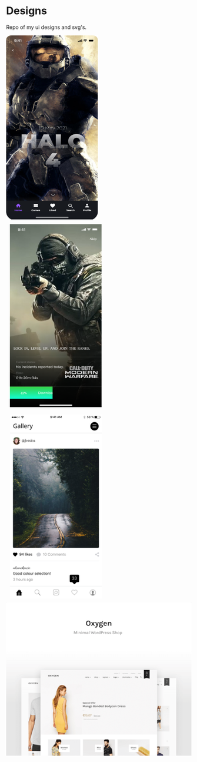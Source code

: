 # Designs
 Repo of my ui designs and svg's.
 

<div style="display:flex; width:100%; height:100%; flex-wrap:wrap; " ><img  style="margin-right:20px;" src="https://github.com/satish-rajnale/Designs/blob/main/png/Halo.png" width="250px" height="500px"/><img  style="margin:10px;" src="https://github.com/satish-rajnale/Designs/blob/main/png/cod.png" width="250px" height="500px"/><img  style="margin:10px;" src="https://github.com/satish-rajnale/Designs/blob/main/png/Feed.png" width="250px" height="500px"/></div>


<img alt="oxygen markup" src="https://github.com/satish-rajnale/Designs/blob/main/png/oxygen.png" width="100%" height="100%"/>




